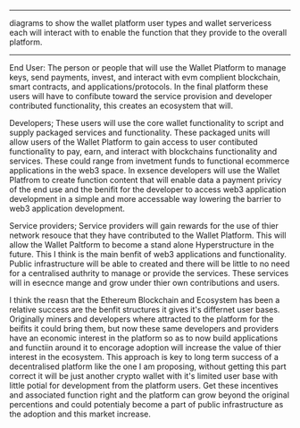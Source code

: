 ***
diagrams to show the wallet platform user types and wallet servericess each will interact with to enable the function that they provide to the overall platform.
***

End User:
 The person or people that will use the Wallet Platform to manage keys, send payments, invest, and interact with evm complient blockchain, smart contracts, and applications/protocols. In the final platform these users will have to confibute toward the service provision and developer contributed functionality, this creates an ecosystem that will.

Developers;
 These users will use the core wallet functionality to script and supply packaged services and functionality. These packaged units will allow users of the Wallet Platform to gain access to user contibuted functionality to pay, earn, and interact with blockchains functionality and services. These could range from invetment funds to functional ecommerce applications in the web3 space. In exsence developers will use the Wallet Platfrom to create function content that will enable data a payment privicy of the end use and the benifit for the developer to access web3 application development in a simple and more accessable way lowering the barrier to web3 application development.

Service providers;
 Service providers will gain rewards for the use of thier network resouce that they have contributed to the Wallet Platform. This will allow the Wallet Paltform to become a stand alone Hyperstructure in the future. This I think is the main benfit of web3 applications and functionality. Public infrastructure will be able to created and there will be little to no need for a centralised authrity to manage or provide the services. These services will in esecnce mange and grow under thier own contributions and users.


I think the reasn that the Ethereum Blockchain and Ecosystem has been a relative success are the benfit structures it gives it's differnet user bases. Originally miners and developers where attracted to the platform for the beifits it could bring them, but now these same developers and providers have an economic interest in the platform so as to now build applications and functiin around it to encorage adoption will increase the value of thier interest in the ecosystem. This approach is key to long term success of a decentralised platform like the one I am proposing, without getting this part correct it will be just another crypto wallet with it's limited user base with little potial for development from the platform users. Get these incentives and associated function right and the platform can grow beyond the original percentions and could potentialy become a part of public infrastructure as the adoption and this market increase. 
